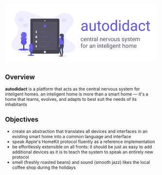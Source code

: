 # ![autodidact](.github/COVER.png)

## Overview

**autodidact** is a platform that acts as the central nervous system for inteligent homes. an inteligent home is more than a smart home — it's a home that learns, evolves, and adapts to best suit the needs of its inhabitants

## Objectives

- create an abstraction that translates all devices and interfaces in an existing smart home into a common language and interface
- speak Apple's HomeKit protocol fluently as a reference implementation
- be effortlessly extensible on all fronts: it should be just as easy to add additional devices as it is to teach the system to speak an entirely new protocol
- smell (freshly roasted beans) and sound (smooth jazz) likes the local coffee shop during the holidays
